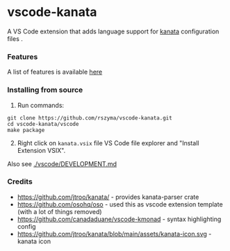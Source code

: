 # vscode-kanata

A VS Code extension that adds language support for [kanata](https://github.com/jtroo/kanata) configuration files .

### Features

A list of features is available [here](./vscode/README.md#features)

### Installing from source

1. Run commands:
```
git clone https://github.com/rszyma/vscode-kanata.git
cd vscode-kanata/vscode
make package
```
2. Right click on `kanata.vsix` file VS Code file explorer and "Install Extension VSIX".

Also see [./vscode/DEVELOPMENT.md](./vscode/DEVELOPMENT.md)

### Credits

- https://github.com/jtroo/kanata/ - provides kanata-parser crate
- https://github.com/osohq/oso - used this as vscode extension template (with a lot of things removed)
- https://github.com/canadaduane/vscode-kmonad - syntax highlighting config
- https://github.com/jtroo/kanata/blob/main/assets/kanata-icon.svg - kanata icon
